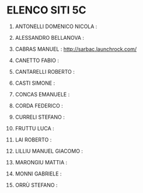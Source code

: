 # ELENCO SITI 5C 

1) ANTONELLI DOMENICO NICOLA : 

2) ALESSANDRO BELLANOVA :

3) CABRAS MANUEL : http://sarbac.launchrock.com/ 

4) CANETTO FABIO :

5) CANTARELLI ROBERTO :

6) CASTI SIMONE :

7) CONCAS EMANUELE :

8) CORDA FEDERICO  :

9) CURRELI STEFANO :

10) FRUTTU LUCA :

11) LAI ROBERTO :

12) LILLIU MANUEL GIACOMO :

13) MARONGIU MATTIA :

14) MONNI GABRIELE : 

15) ORRÙ STEFANO :
